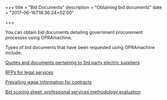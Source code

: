+++
title = "Bid Documents"
description = "Obtaining bid documents"
date = "2017-06-16T18:36:24+02:00"

+++

You can obtain bid documents detailing government procurement processes using OPRAmachine.

Types of bid documents that have been requested using OPRAmachine include:

[Quotes and documents pertaining to 3rd party electric suppliers](https://opramachine.com/request/name_of_and_documents_pertaining_2#outgoing-1010)

[RFPs for legal services](https://opramachine.com/request/rfps_for_legal_services_2016_201#incoming-2499)

[Prevailing wage information for contracts](https://opramachine.com/request/prevailing_wage_information_re_j)

[Bid scoring sheet, professional services methodology evaluation](https://opramachine.com/request/bid_scoring_sheet_professional_s#incoming-2567)

